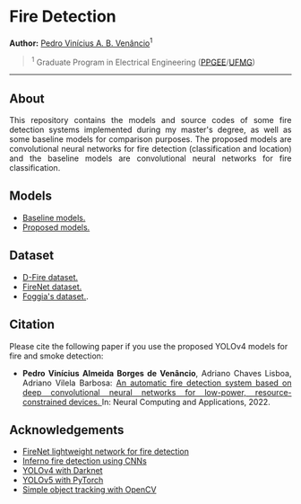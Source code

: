 # Fire Detection

**Author:** [Pedro Vinícius A. B. Venâncio](https://www.linkedin.com/in/pedbrgs/)<sup>1</sup> <br />

> <sup>1</sup> Graduate Program in Electrical Engineering ([PPGEE](https://www.ppgee.ufmg.br/indexi.php)/[UFMG](https://ufmg.br/international-visitors))<br />

***

## About

<p align="justify"> This repository contains the models and source codes of some fire detection systems implemented during my master's degree, as well as some baseline models for comparison purposes. The proposed models are convolutional neural networks for fire detection (classification and location) and the baseline models are convolutional neural networks for fire classification. </p>

## Models

- [Baseline models.](https://drive.google.com/drive/folders/1jgZBi2DrfRcRKCZ9ZNdH13uHe8ckWCUJ?usp=sharing)
- [Proposed models.](https://drive.google.com/drive/folders/1s3sfGdH6ViCD1vVMgif1KQni5vUeFacT?usp=sharing)


## Dataset

- [D-Fire dataset.](https://github.com/gaiasd/DFireDataset)
- [FireNet dataset.](https://drive.google.com/drive/folders/1HznoBFEd6yjaLFlSmkUGARwCUzzG4whq?usp=sharing)
- [Foggia's dataset.](https://mivia.unisa.it/datasets/video-analysis-datasets/fire-detection-dataset/).

## Citation

Please cite the following paper if you use the proposed YOLOv4 models for fire and smoke detection:

- <p align="justify"><b>Pedro Vinícius Almeida Borges de Venâncio</b>, Adriano Chaves Lisboa, Adriano Vilela Barbosa: <a href="https://link.springer.com/article/10.1007/s00521-022-07467-z"> An automatic fire detection system based on deep convolutional neural networks for low-power, resource-constrained devices. </a> In: Neural Computing and Applications, 2022.</p>

## Acknowledgements

- [FireNet lightweight network for fire detection](https://github.com/arpit-jadon/FireNet-LightWeight-Network-for-Fire-Detection)
- [Inferno fire detection using CNNs](https://github.com/bubblebeam/Inferno-Realtime-Fire-detection-using-CNNs)
- [YOLOv4 with Darknet](https://github.com/AlexeyAB/darknet)
- [YOLOv5 with PyTorch](https://github.com/ultralytics/yolov5)
- [Simple object tracking with OpenCV](https://pyimagesearch.com/2018/07/23/simple-object-tracking-with-opencv/)
